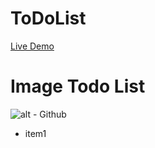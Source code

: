 # ToDoList
[Live Demo](https://todolistjafari.netlify.app/)

# Image Todo List
![alt - Github](https://s2.uupload.ir/files/todo_list_-_personal_-_microsoft​_edge_12_14_2022_11_25_40_am_rdk.png)

- item1
